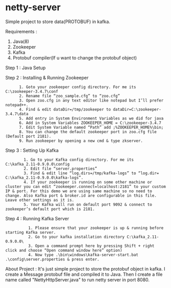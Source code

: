 # netty-server

Simple project to store data(PROTOBUF) in kafka.

Requirements :
   1. Java(8)
   2. Zookeeper
   3. Kafka
   4. Protobuf compiler(If u want to change the protobuf object)
   
Step 1 : Java Setup

Step 2 : Installing & Running Zookeeper

          1. Goto your zookeeper config directory. For me its C:\zookeeper-3.4.7\conf
          2. Rename file “zoo_sample.cfg” to “zoo.cfg”
          3. Open zoo.cfg in any text editor like notepad but I’ll prefer notepad++.
          4. Find & edit dataDir=/tmp/zookeeper to dataDir=C:\zookeeper-3.4.7\data
          5. Add entry in System Environment Variables as we did for java
          6. Add in System Variables ZOOKEEPER_HOME = C:\zookeeper-3.4.7
          7. Edit System Variable named “Path” add ;%ZOOKEEPER_HOME%\bin;
          8. You can change the default zookeeper port in zoo.cfg file (Default port 2181).
          9. Run zookeeper by opening a new cmd & type zkserver.
          
Step 3 : Setting Up Kafka

            1. Go to your Kafka config directory. For me its C:\kafka_2.11-0.9.0.0\config
            2. Edit file “server.properties”
            3. Find & edit line “log.dirs=/tmp/kafka-logs” to “log.dir= C:\kafka_2.11-0.9.0.0\kafka-logs”.
            4. If your zookeeper is running on some other machine or cluster you can edit “zookeeper.connect=localhost:2181” to your custom IP & port. For this demo we are using same machine so no need to change. Also Kafka port & broker.id are configurable in this file. Leave other settings as it is.
            5. Your Kafka will run on default port 9092 & connect to zookeeper’s default port which is 2181.
            
Step 4 : Running Kafka Server

              1. Please ensure that your zookeeper is up & running before starting Kafka server.
              2. Go to your kafka installation directory C:\kafka_2.11-0.9.0.0\
              3. Open a command prompt here by pressing Shift + right click and choose “Open command window here” option)
              4. Now type .\bin\windows\kafka-server-start.bat .\config\server.properties & press enter.
              
 About Project :
          It's just simple project to store the protobuf object in kafka. I create a Message protobuf file and compiled it to Java.
          Then I create a file name called "NettyHttpServer.java" to run netty server in port 8080. 
 
 
